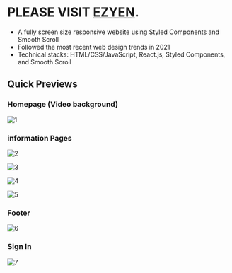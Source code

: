 # PLEASE VISIT [EZYEN](https://ezyen.netlify.app/).

- A fully screen size responsive website using Styled Components and Smooth Scroll
- Followed the most recent web design trends in 2021
- Technical stacks: HTML/CSS/JavaScript, React.js, Styled Components, and Smooth Scroll

## Quick Previews

### Homepage (Video background)

![1](https://user-images.githubusercontent.com/57928024/124473663-8f329d00-ddda-11eb-9f12-860b53093b9e.PNG)

### information Pages

![2](https://user-images.githubusercontent.com/57928024/124473742-a2de0380-ddda-11eb-85ab-7ae9beb82074.PNG)

![3](https://user-images.githubusercontent.com/57928024/124473778-aec9c580-ddda-11eb-9f23-d4b8d41ebf5f.PNG)

![4](https://user-images.githubusercontent.com/57928024/124473790-b1c4b600-ddda-11eb-8f15-0ade54854925.PNG)

![5](https://user-images.githubusercontent.com/57928024/124473796-b4271000-ddda-11eb-8d73-61f17a4283ec.PNG)

### Footer

![6](https://user-images.githubusercontent.com/57928024/124473828-bee1a500-ddda-11eb-9c62-d59819a474d7.PNG)

### Sign In

![7](https://user-images.githubusercontent.com/57928024/124473880-cef98480-ddda-11eb-901d-e0019a817596.PNG)
